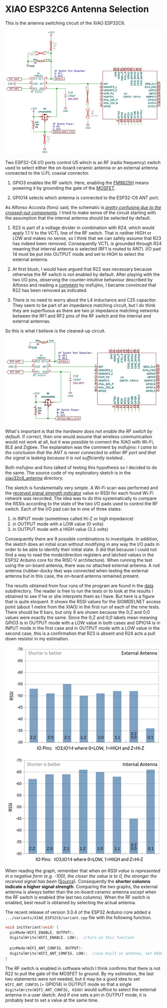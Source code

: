 # XIAO ESP32C6 Antenna Selection

This is the antenna switching circuit of the XIAO ESP32C6.

![Antenna RF switch circuit](img/xiao_esp32c6_ant_circuit.jpg)

Two ESP32-C6 I/O ports control U5 which is an RF (radio frequency) switch used to select either the on-board ceramic antenna or an external antenna connected to the U.FL coaxial connector. 

   1. GPIO3 enables the RF switch. Here, enabling the <a href="https://www.lcsc.com/datasheet/lcsc_datasheet_2109141830_Shenzhen-Fuman-Elec-FM8625H_C2857391.pdf" target="_blank">FM8625H</a> means powering it by grounding the gate of the <a href="https://www.lcsc.com/datasheet/lcsc_datasheet_1811071612_LRC-LP0404N3T5G_C172433.pdf" target="_blank">MOSFET</a>. 

   2. GPIO14 selects which antenna is connected to the ESP32-C6 ANT port.
   
As Alfonso Accosta (fons) said, the schematic is <a href="https://forum.seeedstudio.com/t/xiao-esp32c6-switching-between-builtin-and-external-antenna/276374/2" target="_blank"><i>pretty confusing due to the crossed-out components</i></a>. I tried to make sense of the circuit starting with the assumption that the internal antenna should be selected by default.

  1. R23 is part of a voltage divider in combination with R24, which would apply 1.1 V to the VCTL line of the RF switch. That is neither HIGH or LOW and makes no sense, so I think that we can safely assume that R23 has indeed been removed.  Consequently VCTL is grounded through R24 meaning that internal antenna is selected (RF1 is routed to ANT). I/O pad 14 must be put into OUTPUT mode and set to HIGH to select the external antenna.

  2. At first blush, I would have argued that R22 was necessary because otherwise the RF switch is not enabled by default. After playing with the two I/O pins, observing the counter-intuitive behaviour described by Alfonso and reading  a <a href="https://forum.seeedstudio.com/t/xiao-esp32c6-switching-between-builtin-and-external-antenna/276374/7" target="_blank">comment</a> by msfujino, I became convinced that R22 has been removed as indicated. 

  3. There is no need to worry about the L4 inductance and C25 capacitor. They seem to be part of an impedance matching circuit, but I do think they are superfluous as there are two pi impedance matching networks between the RF1 and RF2 pins of the RF switch and the internal and external antennas. 

So this is what I believe is the cleaned-up circuit.

![cleaned circuit](img/xiao_esp32c6_ant_circuit_clean.jpg)

What's important is that the <i>hardware does not enable the RF switch by default</i>. If correct, then one would assume that wireless communication would not work at all, but it was possible to connect the XIAO with Wi-Fi, BLE and Zigbee. The explanation was the comment by msfujino: <i>I came to the conclusion that the ANT is never connected to either RF port and that the signal is leaking because it is not sufficiently isolated.</i>.

Both msfujino and fons talked of testing this hypothesis so I decided to do the same. The source code of my exploratory sketch is in the [xiao32c6_antenna](xiao32c6_antenna/) directory. 

The sketch is fundamentally very simple. A Wi-Fi scan was performed and the [received signal strength indicator](https://en.wikipedia.org/wiki/Received_signal_strength_indicator) value or RSSI for each found Wi-Fi network was recorded. The idea was to do this systematically to compare the RSSIs according to the state of the two I/O pads used to control the RF switch. Each of the I/O pad can be in one of three states:  
   1. in INPUT mode (sometimes called Hi-Z or high impedance)
   2. in OUTPUT mode with a LOW value (0 volts) 
   3. in OUTPUT mode with a HIGH value (3.3 volts)

Consequently there are 9 possible combinations to investigate. In addition, the sketch does an initial scan without modifying in any way the I/O pads in order to be able to identify their initial state. (I did that because I could not find a way to read the mode/direction registers and latched values in the ESP32 Arduino core for the RISC-V architecture). When running the test using the on-board antenna, there was no attached external antenna. A rod antenna (rubber-ducky like) was connected when testing the external antenna but in this case, the on-board antenna remained present.

The results obtained from four runs of the program are found in the [data](data/) subdirectory. The reader is free to run the tests or to look at the results I obtained to see if he or she interprets them as I have. But here is a figure that is quite eloquent. It shows the RSSI values for the SIGMDELNET access point (about 1 metre from the XIAO) in the first run of each of the nine tests. There should be 9 bars, but only 8 are shown because the 0;Z and  0;0 values were exactly the same. Since the 0;Z and 0;0 labels mean meaning GPIO3 is in OUTPUT mode with a LOW value in both cases and GPIO14 is in INPUT mode in the first case and in OUTPUT mode with a LOW value in the second case, this is a confirmation that R23 is absent and R24 acts a pull down resistor in my estimation.  

![](img/xiao_esp32c6_rssi.png)

When reading the graph, remember that when *an RSSI value is represented in a negative form (e.g. -100), the closer the value is to 0, the stronger the received signal has been* ([Source](https://en.wikipedia.org/wiki/Received_signal_strength_indicator#In_802.11_implementations)). Consequently the **shorter columns indicate a higher signal strength**. Comparing the two graphs, the external antenna is always better than the on-board ceramic antenna *except* when the RF switch is enabled (the last two columns). When the RF switch is enabled, best result is obtained by selecting the actual antenna.

The recent release of version 3.0.4 of the ESP32 Arduino core added a `.../variants/XIAO_ESP32C6/variant.cpp` file with the following function.

```C
void initVariant(void) {
  pinMode(WIFI_ENABLE, OUTPUT);
  digitalWrite(WIFI_ENABLE, LOW);  //turn on this function

  pinMode(WIFI_ANT_CONFIG, OUTPUT);
  digitalWrite(WIFI_ANT_CONFIG, LOW);  //use built-in antenna, set HIGH to use external antenna
}
```

The RF switch is enabled in software which I think confirms that there is not R22 to pull the gate of the MOSFET to ground. By my estimation, the last two statements were not needed, but it may be a good idea to set `WIFI_ANT_CONFIG` (= GPIO14) in OUTPUT mode so that a single `digitalWrite(WIFI_ANT_CONFIG, HIGH)` would suffice to select the external antenna in a user sketch. And if one sets a pin in OUTPUT mode, it is probably best to set a value at the same time.
